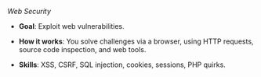  _Web Security_

- **Goal**: Exploit web vulnerabilities.
    
- **How it works**: You solve challenges via a browser, using HTTP requests, source code inspection, and web tools.
    
- **Skills**: XSS, CSRF, SQL injection, cookies, sessions, PHP quirks.